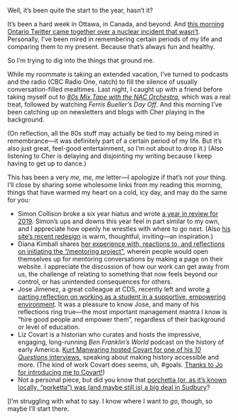 Well, it’s been quite the start to the year, hasn’t it?

It’s been a hard week in Ottawa, in Canada, and beyond. And [this morning Ontario Twitter came together over a nuclear incident that wasn’t](https://twitter.com/lchski/status/1216382344082468865). Personally, I’ve been mired in remembering certain periods of my life and comparing them to my present. Because that’s always fun and healthy.

So I’m trying to dig into the things that ground me.

While my roommate is taking an extended vacation, I’ve turned to podcasts and the radio (CBC Radio One, natch) to fill the silence of usually conversation-filled mealtimes. Last night, I caught up with a friend before taking myself out to [_80s Mix Tape with the NAC Orchestra_](https://nac-cna.ca/en/event/21737), which was a real treat, followed by watching _Ferris Bueller’s Day Off_. And this morning I’ve been catching up on newsletters and blogs with Cher playing in the background.

(On reflection, all the 80s stuff may actually be tied to my being mired in remembrance—it was definitely part of a certain period of my life. But it’s also just great, feel-good entertainment, so I’m not about to drop it.) (Also listening to Cher is delaying and disjointing my writing because I keep having to get up to dance.)

This has been a very _me, me, me_ letter—I apologize if that’s not your thing. I’ll close by sharing some wholesome links from my reading this morning, things that have warmed my heart on a cold, icy day, and may do the same for you:

- Simon Collison broke a six year hiatus and wrote [a year in review for 2019](https://colly.com/journal/twenty-nineteen-in-review). Simon’s ups and downs this year feel in part similar to my own, and I appreciate how openly he wrestles with where to go next. (Also [his site’s recent redesign](https://colly.com/journal/2019-in-personal-projects) is warm, thoughtful, inviting—an inspiration.)
- Diana Kimball shares [her experience with, reactions to, and reflections on initiating the “/mentoring project”](https://alwaysreadthemanual.com/read/issues/4/diana-kimball/article.html), wherein people would open themselves up for mentoring conversations by making a page on their website. I appreciate the discussion of how our work can get away from us, the challenge of relating to something that now feels beyond our control, or has unintended consequences for others.
- Jose Jimenez, a great colleague at CDS, recently left and wrote [a parting reflection on working as a student in a supportive, empowering environment](https://digital.canada.ca/2020/01/07/being-a-student-at-cds-taught-me-a-lot-about-trusting-myself/). It was a pleasure to know Jose, and many of his reflections ring true—the most important management mantra I know is “hire good people and empower them”, regardless of their background or level of education.
- Liz Covart is a historian who curates and hosts the impressive, engaging, long-running _Ben Franklin’s World_ podcast on the history of early America. [Kurt Manwaring hosted Covart for one of his _10 Questions_ interviews](https://www.fromthedesk.org/10-questions-with-liz-covart/), speaking about making history accessible and more. (The kind of work Covart does seems, uh, #goals. [Thanks to Jo for introducing me to Covart!](https://twitter.com/jomac_613/status/1215101824631496707))
- Not a personal piece, but did you know that [porchetta (or, as it’s known locally, “porketta”) was (and maybe still is) a big deal in Sudbury](https://www.thestar.com/life/food_wine/2012/01/09/sudburys_signature_dish_is_porketta.html)?



[I’m struggling with what to say. I know where I want to _go_, though, so maybe I’ll start there.

